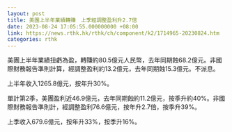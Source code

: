 ```yaml
---
layout: post
title: 美團上半年業績轉賺　上季經調整盈利升2.7倍
date: 2023-08-24 17:05:55.000000000 +08:00
link: https://news.rthk.hk/rthk/ch/component/k2/1714965-20230824.htm
categories: rthk
---
```


美團上半年業績扭虧為盈，轉賺約80.5億元人民幣，去年同期蝕68.2億元。非國際財務報告準則計算，經調整盈利約13.2億元，去年同期蝕15.3億元。不派息。

上半年收入1265.8億元，按年升30%。

單計第2季，美團盈利近46.9億元，去年同期蝕約11.2億元，按季升約40%。非國際財務報告準則計，經調整盈利76.6億元，按年升2.7倍，按季升39%。

上季收入679.6億元，按年升33%，按季升16%。
